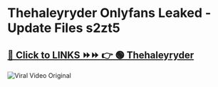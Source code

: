 
 # Thehaleyryder Onlyfans Leaked - Update Files s2zt5

## <h2><a href="https://clipsfans.com/Thehaleyryder&ref=git">🔗 Click to LINKS ⏩⏩ 👉 🟢 Thehaleyryder </a></h2>

<a href="https://clipsfans.com/Thehaleyryder&ref=git" rel="nofollow" data-target="animated-image.originalLink"><img src="https://i.ibb.co.com/xMMVF88/686577567.gif" alt="Viral Video Original" style="max-width: 100%; display: inline-block;" data-target="animated-image.originalImage"></a>

